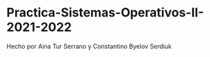 # Practica-Sistemas-Operativos-II-2021-2022
Hecho por Aina Tur Serrano y Constantino Byelov Serdiuk
